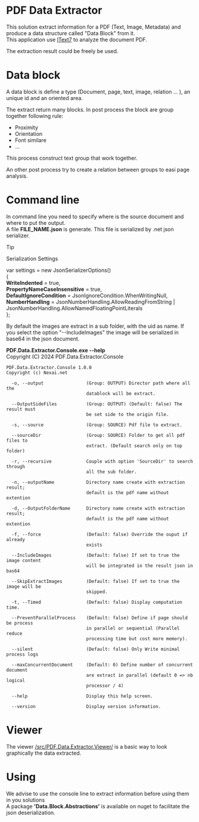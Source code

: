 PDF Data Extractor
====

This solution extract information for a PDF (Text, Image, Metadata) and produce a data structure called "Data Block" from it.<br />
This application use [IText7](https://itextpdf.com/products/itext-core) to analyze the document PDF.

The extraction result could be freely be used.

# Data block

A data block is define a type (Document, page, text, image, relation ... ), an unique id and an oriented area. <br />

The extract return many blocks. 
In post process the block are group together following rule:
- Proximity
- Orientation
- Font similare
- ...

This process construct text group that work together.

An other post process try to create a relation between groups to easi page analysis.

# Command line

In command line you need to specify where is the source document and where to put the output. <br />
A file **FILE_NAME.json** is generate. This file is serialized by .net json serializer.

> [!TIP]
> Serialization Settings <br />
>
> var settings = new JsonSerializerOptions()<br />
> {<br />
>     **WriteIndented** = true,<br />
>     **PropertyNameCaseInsensitive** = true,<br />
>     **DefaultIgnoreCondition** = JsonIgnoreCondition.WhenWritingNull,<br />
>     **NumberHandling** = JsonNumberHandling.AllowReadingFromString | JsonNumberHandling.AllowNamedFloatingPointLiterals<br />
> };<br />

By default the images are extract in a sub folder, with the uid as name.
If you select the option "--IncludeImages" the image will be serialized in base64 in the json document.

**PDF.Data.Extractor.Console.exe --help** <br />
Copyright (C) 2024 PDF.Data.Extractor.Console

````SHELL
PDF.Data.Extractor.Console 1.0.0
Copyright (c) Nexai.net

  -o, --output                (Group: OUTPUT) Director path where all the
                              datablock will be extract.

  --OutputSideFiles           (Group: OUTPUT) (Default: false) The result must
                              be set side to the origin file.

  -s, --source                (Group: SOURCE) Pdf file to extract.

  --sourceDir                 (Group: SOURCE) Folder to get all pdf files to
                              extract. (Default search only on top folder)

  -r, --recursive             Couple with option 'SourceDir' to search through
                              all the sub folder.

  -n, --outputName            Directory name create with extraction result;
                              default is the pdf name without extention

  -d, --OutputFolderName      Directory name create with extraction result;
                              default is the pdf name without extention

  -f, --force                 (Default: false) Override the ouput if already
                              exists

  --IncludeImages             (Default: false) If set to true the image content
                              will be integrated in the result json in bas64

  --SkipExtractImages         (Default: false) If set to true the image will be
                              skipped.

  -t, --Timed                 (Default: false) Display computation time.

  --PreventParallelProcess    (Default: false) Define if page should be process
                              in parallel or sequential (Parallel reduce
                              processing time but cost more memory).

  --silent                    (Default: false) Only Write minimal process logs

  --maxConcurrentDocument     (Default: 0) Define number of concurrent document
                              are extract in parallel (default 0 => nb logical
                              processor / 4)

  --help                      Display this help screen.

  --version                   Display version information.
````

# Viewer

The viewer [/src/PDF.Data.Extractor.Viewer/](/src/PDF.Data.Extractor.Viewer/) is a basic way to look graphically the data extracted.

# Using

We advise to use the console line to extract information before using them in you solutions <br/>
A package **'Data.Block.Abstractions'** is available on nuget to facilitate the json deserialization.